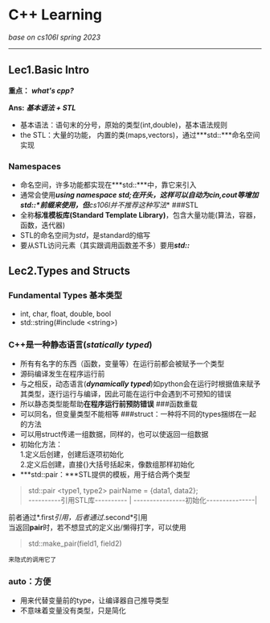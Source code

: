 # C++ Learning
*base on cs106l spring 2023*
***
## Lec1.Basic Intro
**重点：** ***what's cpp?***

**Ans:** ***基本语法 + STL***

+ 基本语法：语句末的分号，原始的类型(int,double)，基本语法规则  
+ the STL：大量的功能， 内置的类(maps,vectors)，通过***std::***命名空间实现


### Namespaces
+ 命名空间，许多功能都实现在***std::***中，靠它来引入
+ 通常会使用***using namespace std;***在开头，这样可以自动为*cin*,*cout*等增加*std::*前缀来使用，但**cs106l并不推荐这种写法**
###STL
+ 全称**标准模板库(Standard Template Library)**，包含大量功能(算法，容器，函数，迭代器)
+ STL的命名空间为*std*，是standard的缩写
+ 要从STL访问元素（其实跟调用函数差不多）要用***std::***

## Lec2.Types and Structs
### Fundamental Types 基本类型
+ int, char, float, double, bool
+ std::string(#include <string\>)
### C++是一种静态语言(*statically typed*)
+ 所有有名字的东西（函数，变量等）在运行前都会被赋予一个类型
+ 源码编译发生在程序运行前
+ 与之相反，动态语言(***dynamically typed***)如python会在运行时根据值来赋予其类型，逐行运行与编译，因此可能在运行中会遇到不可预知的错误
+ 所以静态类型能帮助**在程序运行前预防错误**
###函数重载
+ 可以同名，但变量类型不能相等
###struct：一种将不同的types捆绑在一起的方法
+ 可以用struct传递一组数据，同样的，也可以使返回一组数据
+ 初始化方法：  
    1.定义后创建，创建后逐项初始化  
    2.定义后创建，直接{}大括号括起来，像数组那样初始化
+ ***std::pair：***STL提供的模板，用于结合两个类型  
> std::pair <type1, type2\> pairName = {data1, data2};  
----------引用STL库---------- | ----------------初始化---------------|  

前者通过*.first*引用，后者通过*.second*引用  
当返回**pair**时，若不想显式的定义出/懒得打字，可以使用
> std::make_pair(field1, field2)  

    来隐式的调用它了  

### auto：方便
+ 用来代替变量前的type，让编译器自己推导类型  
+ 不意味着变量没有类型，只是简化